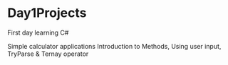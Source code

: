 # Day1Projects
First day learning C#

Simple calculator applications 
Introduction to Methods, Using user input, TryParse & Ternay operator
